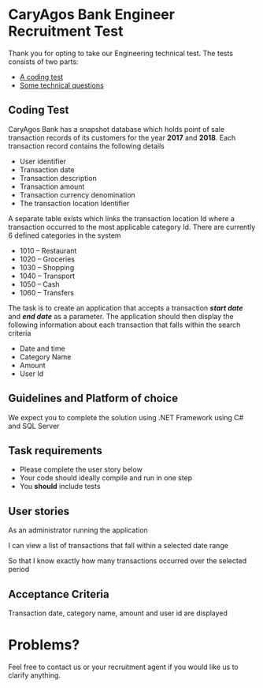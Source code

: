 # CaryAgos Bank Engineer Recruitment Test

Thank you for opting to take our Engineering technical test. The tests consists of two parts: 

* [A coding test](#coding-test)
* [Some technical questions](#technical-questions)

## Coding Test
CaryAgos Bank has a snapshot database which holds point of sale transaction records of its customers for the year **2017** and **2018**. Each transaction record contains the following details

* User identifier
* Transaction date
* Transaction description
* Transaction amount 
* Transaction currency denomination
* The transaction location Identifier

A separate table exists which links the transaction location Id where a transaction occurred to the most applicable category Id. There are currently 6 defined categories in the system

* 1010 – Restaurant
* 1020 – Groceries
* 1030 – Shopping
* 1040 – Transport
* 1050 – Cash
* 1060 – Transfers

The task is to create an application that accepts a transaction ***start date*** and ***end date*** as a parameter. The application should then display the following information about each transaction that falls within the search criteria

* Date and time
* Category Name
* Amount
* User Id

## Guidelines and Platform of choice
We expect you to complete the solution using .NET Framework using C# and SQL Server

## Task requirements
* Please complete the user story below
* Your code should ideally compile and run in one step
* You **should** include tests

## User stories
As an administrator running the application

I can view a list of transactions that fall within a selected date range

So that I know exactly how many transactions occurred over the selected period

## Acceptance Criteria
Transaction date, category name, amount and user id are displayed

# Problems?
Feel free to contact us or your recruitment agent if you would like us to clarify anything.
